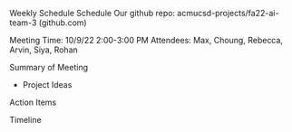 Weekly Schedule Schedule
Our github repo: acmucsd-projects/fa22-ai-team-3 (github.com) 

Meeting Time: 10/9/22 2:00-3:00 PM 
Attendees: Max, Choung, Rebecca, Arvin, Siya, Rohan

Summary of Meeting 
-	Project Ideas


Action Items


Timeline

